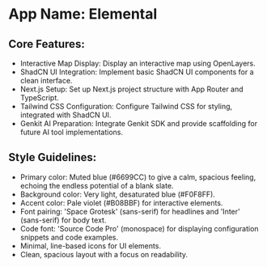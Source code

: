 # **App Name**: Elemental

## Core Features:

- Interactive Map Display: Display an interactive map using OpenLayers.
- ShadCN UI Integration: Implement basic ShadCN UI components for a clean interface.
- Next.js Setup: Set up Next.js project structure with App Router and TypeScript.
- Tailwind CSS Configuration: Configure Tailwind CSS for styling, integrated with ShadCN UI.
- Genkit AI Preparation: Integrate Genkit SDK and provide scaffolding for future AI tool implementations.

## Style Guidelines:

- Primary color: Muted blue (#6699CC) to give a calm, spacious feeling, echoing the endless potential of a blank slate.
- Background color: Very light, desaturated blue (#F0F8FF).
- Accent color: Pale violet (#B08BBF) for interactive elements.
- Font pairing: 'Space Grotesk' (sans-serif) for headlines and 'Inter' (sans-serif) for body text.
- Code font: 'Source Code Pro' (monospace) for displaying configuration snippets and code examples.
- Minimal, line-based icons for UI elements.
- Clean, spacious layout with a focus on readability.